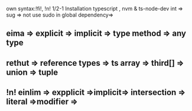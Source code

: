 own syntax:!fi!, !n! 
1/2-1 Installation typescript , nvm & ts-node-dev
int => sug => not use sudo in global dependency=> 

## eima => explicit => implicit => type method => any type 

## rethut => reference types => ts array => third[] => union => tuple

## !n! einlim => expplicit =>implicit=> intersection => literal =>modifier =>


